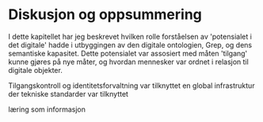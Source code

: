 
# Diskusjon og oppsummering

I dette kapitellet har jeg beskrevet hvilken rolle forståelsen av 'potensialet i det digitale' hadde i utbyggingen av den digitale ontologien, Grep, og dens semantiske kapasitet. Dette potensialet var assosiert med måten 'tilgang' kunne gjøres på nye måter, og hvordan mennesker var ordnet i relasjon til digitale objekter.

Tilgangskontroll og identitetsforvaltning var tilknyttet en global infrastruktur der tekniske standarder var tilknyttet

 læring som informasjon

